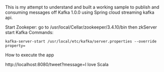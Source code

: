 This is my attempt to understand and built a working sample to publish and consuming messages off Kafka 1.0.0 using
Spring cloud streaming kafka api.

Start Zookeper:
    go to /usr/local/Cellar/zookeeper/3.4.10/bin then zkServer start
Kafka Commands:

    kafka-server-start /usr/local/etc/kafka/server.properties --override property=
    
How to execute the app

http://localhost:8080/tweet?message=I love Scala